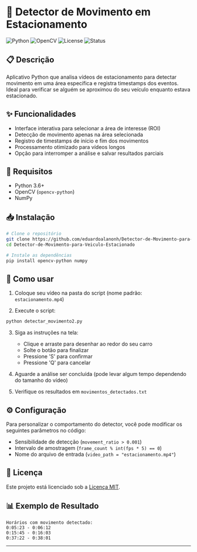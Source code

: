 # 🚗 Detector de Movimento em Estacionamento

![Python](https://img.shields.io/badge/Python-3.6%2B-blue)
![OpenCV](https://img.shields.io/badge/OpenCV-4.x-green)
![License](https://img.shields.io/badge/License-MIT-yellow)
![Status](https://img.shields.io/badge/Status-Active-success)

## 📋 Descrição

Aplicativo Python que analisa vídeos de estacionamento para detectar movimento em uma área específica e registra timestamps dos eventos. Ideal para verificar se alguém se aproximou do seu veículo enquanto estava estacionado.

## ✨ Funcionalidades

- Interface interativa para selecionar a área de interesse (ROI)
- Detecção de movimento apenas na área selecionada
- Registro de timestamps de início e fim dos movimentos
- Processamento otimizado para vídeos longos
- Opção para interromper a análise e salvar resultados parciais

## 🔧 Requisitos

- Python 3.6+
- OpenCV (`opencv-python`)
- NumPy

## 📥 Instalação

```bash
# Clone o repositório
git clone https://github.com/eduardoalanonh/Detector-de-Movimento-para-Veiculo-Estacionado.git
cd Detector-de-Movimento-para-Veiculo-Estacionado

# Instale as dependências
pip install opencv-python numpy
```

## 🚀 Como usar

1. Coloque seu vídeo na pasta do script (nome padrão: `estacionamento.mp4`)

2. Execute o script:
```bash
python detectar_movimento2.py
```

3. Siga as instruções na tela:
   - Clique e arraste para desenhar ao redor do seu carro
   - Solte o botão para finalizar
   - Pressione 'S' para confirmar
   - Pressione 'Q' para cancelar

4. Aguarde a análise ser concluída (pode levar algum tempo dependendo do tamanho do vídeo)

5. Verifique os resultados em `movimentos_detectados.txt`

## ⚙️ Configuração

Para personalizar o comportamento do detector, você pode modificar os seguintes parâmetros no código:

- Sensibilidade de detecção (`movement_ratio > 0.001`)
- Intervalo de amostragem (`frame_count % int(fps * 5) == 0`)
- Nome do arquivo de entrada (`video_path = "estacionamento.mp4"`)


## 📄 Licença

Este projeto está licenciado sob a [Licença MIT](LICENSE).

## 📊 Exemplo de Resultado

```
Horários com movimento detectado:
0:05:23 - 0:06:12
0:15:45 - 0:16:03
0:37:22 - 0:38:01
```

---
